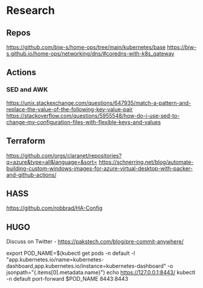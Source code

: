 # Research

## Repos

https://github.com/bjw-s/home-ops/tree/main/kubernetes/base
https://bjw-s.github.io/home-ops/networking/dns/#coredns-with-k8s_gateway

## Actions

### SED and AWK

https://unix.stackexchange.com/questions/647935/match-a-pattern-and-replace-the-value-of-the-following-key-value-pair
https://stackoverflow.com/questions/5955548/how-do-i-use-sed-to-change-my-configuration-files-with-flexible-keys-and-values

## Terraform

https://github.com/orgs/claranet/repositories?q=azure&type=all&language=&sort=
https://schnerring.net/blog/automate-building-custom-windows-images-for-azure-virtual-desktop-with-packer-and-github-actions/

## HASS

https://github.com/robbrad/HA-Config


## HUGO

Discuss on Twitter - https://pakstech.com/blog/pre-commit-anywhere/


export POD_NAME=$(kubectl get pods -n default -l "app.kubernetes.io/name=kubernetes-dashboard,app.kubernetes.io/instance=kubernetes-dashboard" -o jsonpath="{.items[0].metadata.name}")
echo https://127.0.0.1:8443/
kubectl -n default port-forward $POD_NAME 8443:8443
